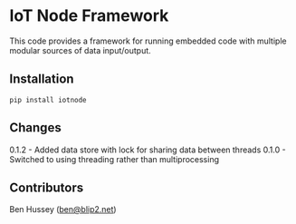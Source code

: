 # IoT Node Framework
This code provides a framework for running embedded code with multiple modular sources of data input/output.

## Installation
```pip install iotnode```

## Changes
0.1.2 - Added data store with lock for sharing data between threads
0.1.0 - Switched to using threading rather than multiprocessing

## Contributors
Ben Hussey (<a href="mailto:ben@blip2.net">ben@blip2.net</a>)
